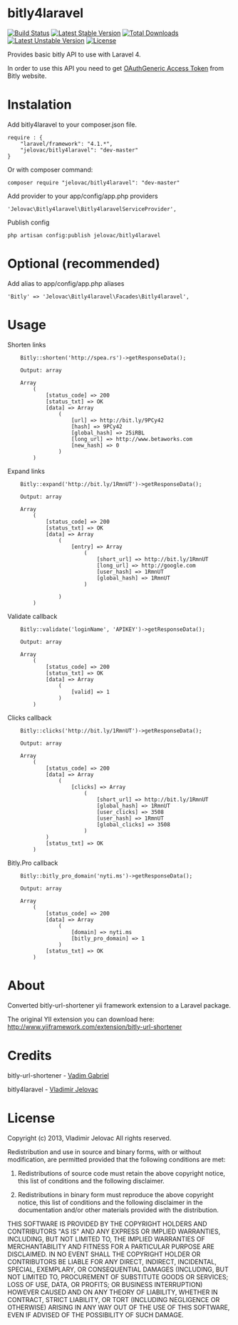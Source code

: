 bitly4laravel
=============
[![Build Status](https://travis-ci.org/jelovac/bitly4laravel.png?branch=master)](https://travis-ci.org/jelovac/bitly4laravel) [![Latest Stable Version](https://poser.pugx.org/jelovac/bitly4laravel/v/stable.png)](https://packagist.org/packages/jelovac/bitly4laravel) [![Total Downloads](https://poser.pugx.org/jelovac/bitly4laravel/downloads.png)](https://packagist.org/packages/jelovac/bitly4laravel) [![Latest Unstable Version](https://poser.pugx.org/jelovac/bitly4laravel/v/unstable.png)](https://packagist.org/packages/jelovac/bitly4laravel) [![License](https://poser.pugx.org/jelovac/bitly4laravel/license.png)](https://packagist.org/packages/jelovac/bitly4laravel)

Provides basic bitly API to use with Laravel 4.

In order to use this API you need to get [OAuthGeneric Access Token](https://bitly.com/a/oauth_apps) from Bitly website.
 
Instalation
===========

Add bitly4laravel to your composer.json file.

    require : {
        "laravel/framework": "4.1.*",
        "jelovac/bitly4laravel": "dev-master"
    }

Or with composer command:

    composer require "jelovac/bitly4laravel": "dev-master"

Add provider to your app/config/app.php providers

    'Jelovac\Bitly4laravel\Bitly4laravelServiceProvider',

Publish config

    php artisan config:publish jelovac/bitly4laravel

Optional (recommended)
======================

Add alias to app/config/app.php aliases

    'Bitly' => 'Jelovac\Bitly4laravel\Facades\Bitly4laravel',

Usage
=====

Shorten links

        Bitly::shorten('http://spea.rs')->getResponseData();
        
        Output: array

        Array
            (
                [status_code] => 200
                [status_txt] => OK
                [data] => Array
                    (
                        [url] => http://bit.ly/9PCy42
                        [hash] => 9PCy42
                        [global_hash] => 25iRBL
                        [long_url] => http://www.betaworks.com
                        [new_hash] => 0
                    ) 
            )

Expand links

        Bitly::expand('http://bit.ly/1RmnUT')->getResponseData();

        Output: array

        Array
            (
                [status_code] => 200
                [status_txt] => OK
                [data] => Array
                    (
                        [entry] => Array
                            (
                                [short_url] => http://bit.ly/1RmnUT
                                [long_url] => http://google.com
                                [user_hash] => 1RmnUT
                                [global_hash] => 1RmnUT
                            )

                    )
            )

Validate callback

        Bitly::validate('loginName', 'APIKEY')->getResponseData();

        Output: array

        Array
            (
                [status_code] => 200
                [status_txt] => OK
                [data] => Array
                    (
                        [valid] => 1
                    )
            )

Clicks callback

        Bitly::clicks('http://bit.ly/1RmnUT')->getResponseData();

        Output: array

        Array
            (
                [status_code] => 200
                [data] => Array
                    (
                        [clicks] => Array
                            (
                                [short_url] => http://bit.ly/1RmnUT
                                [global_hash] => 1RmnUT
                                [user_clicks] => 3508
                                [user_hash] => 1RmnUT
                                [global_clicks] => 3508
                            )
                )
                [status_txt] => OK
            )

Bitly.Pro callback

        Bitly::bitly_pro_domain('nyti.ms')->getResponseData();

        Output: array

        Array
            (
                [status_code] => 200
                [data] => Array
                    (
                        [domain] => nyti.ms
                        [bitly_pro_domain] => 1
                    )
                [status_txt] => OK
            )


About
=====

Converted bitly-url-shortener yii framework extension to a Laravel package.

The original YII extension you can download here: 
http://www.yiiframework.com/extension/bitly-url-shortener

Credits
=======

bitly-url-shortener - [Vadim Gabriel](https://github.com/VinceG "Github profile")

bitly4laravel - [Vladimir Jelovac](https://github.com/jelovac "Github profile")

License
=======

Copyright (c) 2013, Vladimir Jelovac
All rights reserved.

Redistribution and use in source and binary forms, with or without modification, are permitted provided that the following conditions are met:

1. Redistributions of source code must retain the above copyright notice, this list of conditions and the following disclaimer.

2. Redistributions in binary form must reproduce the above copyright notice, this list of conditions and the following disclaimer in the documentation and/or other materials provided with the distribution.

THIS SOFTWARE IS PROVIDED BY THE COPYRIGHT HOLDERS AND CONTRIBUTORS "AS IS" AND ANY EXPRESS OR IMPLIED WARRANTIES, INCLUDING, BUT NOT LIMITED TO, THE IMPLIED WARRANTIES OF MERCHANTABILITY AND FITNESS FOR A PARTICULAR PURPOSE ARE DISCLAIMED. IN NO EVENT SHALL THE COPYRIGHT HOLDER OR CONTRIBUTORS BE LIABLE FOR ANY DIRECT, INDIRECT, INCIDENTAL, SPECIAL, EXEMPLARY, OR CONSEQUENTIAL DAMAGES (INCLUDING, BUT NOT LIMITED TO, PROCUREMENT OF SUBSTITUTE GOODS OR SERVICES; LOSS OF USE, DATA, OR PROFITS; OR BUSINESS INTERRUPTION) HOWEVER CAUSED AND ON ANY THEORY OF LIABILITY, WHETHER IN CONTRACT, STRICT LIABILITY, OR TORT (INCLUDING NEGLIGENCE OR OTHERWISE) ARISING IN ANY WAY OUT OF THE USE OF THIS SOFTWARE, EVEN IF ADVISED OF THE POSSIBILITY OF SUCH DAMAGE.